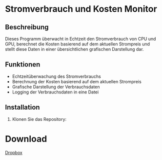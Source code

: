 # Stromverbrauch und Kosten Monitor

## Beschreibung
Dieses Programm überwacht in Echtzeit den Stromverbrauch von CPU und GPU, 
berechnet die Kosten basierend auf dem aktuellen Strompreis und 
stellt diese Daten in einer übersichtlichen grafischen Darstellung dar.

## Funktionen
- Echtzeitüberwachung des Stromverbrauchs
- Berechnung der Kosten basierend auf dem aktuellen Strompreis
- Grafische Darstellung der Verbrauchsdaten
- Logging der Verbrauchsdaten in eine Datei

## Installation
1. Klonen Sie das Repository:

# Download
<a href="https://www.dropbox.com/scl/fi/0gesyfzdq675jxvs9ag47/stromverbrauch.exe?rlkey=jeqkgad9pn3o1as9k9sriiups&st=9t2y1jnr&dl=0">Dropbox</a>

